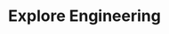 ---
layout: project
order: 3
title: Explore Engineering
desc: Chicago engineering conference for high schoolers.
type: Client Work
language: "HTML/CSS"
main_image_url: "/assets/images/client-work/large/explore-engineering.png"
small_image_url: "/assets/images/client-work/small/explore-engineering.png"
link: "https://explore-engineering.netlify.com"
github_link: "https://github.com/oliviachang29/explore-engineering-site"
---